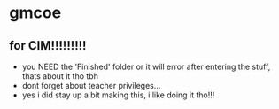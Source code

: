 # gmcoe
## for CIM!!!!!!!!!
- you NEED the 'Finished' folder or it will error after entering the stuff, thats about it tho tbh
- dont forget about teacher privileges...
- yes i did stay up a bit making this, i like doing it tho!!!
 
